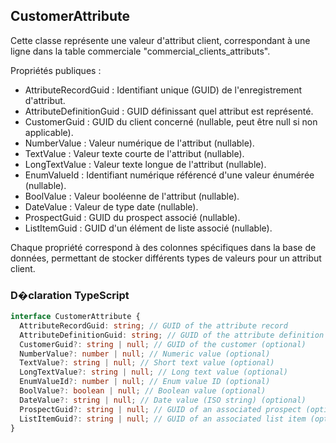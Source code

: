 ﻿## CustomerAttribute

Cette classe représente une valeur d'attribut client, correspondant à une ligne dans la table commerciale "commercial_clients_attributs".

Propriétés publiques :

- AttributeRecordGuid : Identifiant unique (GUID) de l'enregistrement d'attribut.
- AttributeDefinitionGuid : GUID définissant quel attribut est représenté.
- CustomerGuid : GUID du client concerné (nullable, peut être null si non applicable).
- NumberValue : Valeur numérique de l'attribut (nullable).
- TextValue : Valeur texte courte de l'attribut (nullable).
- LongTextValue : Valeur texte longue de l'attribut (nullable).
- EnumValueId : Identifiant numérique référencé d'une valeur énumérée (nullable).
- BoolValue : Valeur booléenne de l'attribut (nullable).
- DateValue : Valeur de type date (nullable).
- ProspectGuid : GUID du prospect associé (nullable).
- ListItemGuid : GUID d'un élément de liste associé (nullable).

Chaque propriété correspond à des colonnes spécifiques dans la base de données, permettant de stocker différents types de valeurs pour un attribut client.

### D�claration TypeScript
```typescript
interface CustomerAttribute {
  AttributeRecordGuid: string; // GUID of the attribute record
  AttributeDefinitionGuid: string; // GUID of the attribute definition
  CustomerGuid?: string | null; // GUID of the customer (optional)
  NumberValue?: number | null; // Numeric value (optional)
  TextValue?: string | null; // Short text value (optional)
  LongTextValue?: string | null; // Long text value (optional)
  EnumValueId?: number | null; // Enum value ID (optional)
  BoolValue?: boolean | null; // Boolean value (optional)
  DateValue?: string | null; // Date value (ISO string) (optional)
  ProspectGuid?: string | null; // GUID of an associated prospect (optional)
  ListItemGuid?: string | null; // GUID of an associated list item (optional)
}
```